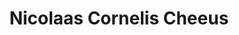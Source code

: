 ---
layout: personpage
title: "Nicolaas Cornelis Cheeus"
tag: nicolaas-cornelis-cheeus
image: '../../img/nicolaas-cornelis-cheeus.jpg'
---